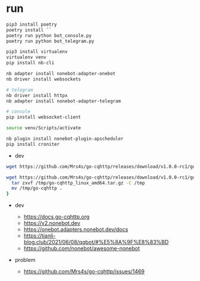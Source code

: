 # run
```bash
pip3 install poetry 
poetry install ``
poetry run python bot_console.py
poetry run python bot_telegram.py
```



```bash
pip3 install virtualenv
virtualenv venv
pip install nb-cli

nb adapter install nonebot-adapter-onebot
nb driver install websockets 

# telegram
nb driver install httpx
nb adapter install nonebot-adapter-telegram

# console
pip install websocket-client

source venv/Scripts/activate
```

```bash
nb plugin install nonebot-plugin-apscheduler
pip install croniter
```

- dev
```bash
wget https://github.com/Mrs4s/go-cqhttp/releases/download/v1.0.0-rc1/go-cqhttp_windows_amd64.exe

wget https://github.com/Mrs4s/go-cqhttp/releases/download/v1.0.0-rc1/go-cqhttp_linux_amd64.tar.gz -O /tmp/go-cqhttp_linux_amd64.tar.gz && {
  tar zxvf /tmp/go-cqhttp_linux_amd64.tar.gz -C /tmp  
  mv /tmp/go-cqhttp .
} 
```

- dev
  - https://docs.go-cqhttp.org
  - https://v2.nonebot.dev
  - https://onebot.adapters.nonebot.dev/docs
  - https://tianli-blog.club/2021/06/08/qqbot/#%E5%8A%9F%E8%83%BD
  - https://github.com/nonebot/awesome-nonebot

- problem
  - https://github.com/Mrs4s/go-cqhttp/issues/1469

